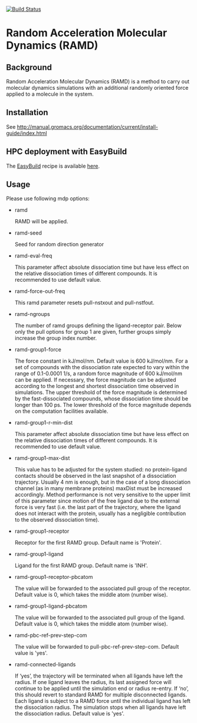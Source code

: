 [![Build Status](https://jenkins.h-its.org/buildStatus/icon?job=MCM/HITS-MCM/gromacs-ramd/main)](https://jenkins.h-its.org/job/MCM/job/HITS-MCM/job/gromacs-ramd/job/main/)

# Random Acceleration Molecular Dynamics (RAMD)

## Background

Random Acceleration Molecular Dynamics (RAMD) is a method to carry out
molecular dynamics simulations with an additional randomly oriented force
applied to a molecule in the system.

## Installation

See http://manual.gromacs.org/documentation/current/install-guide/index.html

## HPC deployment with EasyBuild

The [EasyBuild](http://easybuilders.github.io/easybuild/) recipe is available [here](https://github.com/BerndDoser/easybuild-easyconfigs/blob/hits/easybuild/easyconfigs/g/GROMACS/GROMACS-2020.5-RAMD-2.0-fosscuda-2019b.eb).

## Usage

Please use following mdp options:

 * ramd

   RAMD will be applied.

 * ramd-seed

   Seed for random direction generator

 * ramd-eval-freq

   This parameter affect absolute dissociation time but have less
   effect on the relative dissociation times of different compounds. It is
   recommended to use default value.

 * ramd-force-out-freq

   This ramd parameter resets pull-nstxout and pull-nstfout.

 * ramd-ngroups

   The number of ramd groups defining the ligand-receptor pair.
   Below only the pull options for group 1 are given,
   further groups simply increase the group index number.

 * ramd-group1-force

   The force constant in kJ/mol/nm. Default value is 600 kJ/mol/nm.
   For a set of compounds with the dissociation rate expected to vary
   within the range of 0.1-0.0001 1/s, a random force magnitude of 600
   kJ/mol/nm can be applied. If necessary, the force magnitude can be
   adjusted according to the longest and shortest dissociation time
   observed in simulations. The upper threshold of the force magnitude is
   determined by the fast-dissociated compounds, whose dissociation time
   should be longer than 100 ps. The lower threshold of the force magnitude
   depends on the computation facilities available.

 * ramd-group1-r-min-dist

   This parameter affect absolute dissociation time but have less
   effect on the relative dissociation times of different compounds. It is
   recommended to use default value.

 * ramd-group1-max-dist

   This value has to be adjusted for the system studied: no
   protein-ligand contacts should be observed in the last snapshot of a
   dissociation trajectory. Usually 4 nm is enough, but in the case
   of a long dissociation channel (as in many membrane proteins) maxDist must be
   increased accordingly. Method performance is not very sensitive to the
   upper limit of this parameter since motion of the free ligand due to the
   external force is very fast (i.e. the last part of the trajectory, where the
   ligand does not interact with the protein, usually has a negligible contribution
   to the observed dissociation time).

 * ramd-group1-receptor

   Receptor for the first RAMD group. Default name is 'Protein'.

 * ramd-group1-ligand

   Ligand for the first RAMD group. Default name is 'INH'.

 * ramd-group1-receptor-pbcatom

   The value will be forwarded to the associated pull group of the receptor.
   Default value is 0, which takes the middle atom (number wise).

 * ramd-group1-ligand-pbcatom

   The value will be forwarded to the associated pull group of the ligand.
   Default value is 0, which takes the middle atom (number wise).

 * ramd-pbc-ref-prev-step-com

   The value will be forwarded to pull-pbc-ref-prev-step-com. Default value is 'yes'.

 * ramd-connected-ligands

   If ‘yes’, the trajectory will be terminated when all ligands have left the radius.
   If one ligand leaves the radius, its last assigned force will continue to be
   applied until the simulation end or radius re-entry.
   If ‘no’, this should revert to standard RAMD for multiple disconnected ligands.
   Each ligand is subject to a RAMD force until the individual ligand has left the
   dissociation radius. The simulation stops when all ligands have left the
   dissociation radius. Default value is 'yes'.
